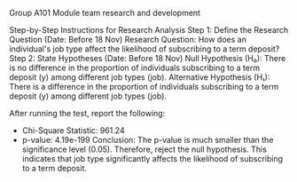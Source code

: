 Group 
A101
Module team research and development
 
Step-by-Step Instructions for Research Analysis
Step 1: Define the Research Question (Date: Before 18 Nov)
Research Question: How does an individual's job type affect the likelihood of subscribing to a term deposit?
Step 2: State Hypotheses (Date: Before 18 Nov)
Null Hypothesis (H₀): There is no difference in the proportion of individuals subscribing to a term deposit (y) among different job types (job).
Alternative Hypothesis (H₁): There is a difference in the proportion of individuals subscribing to a term deposit (y) among different job types (job).





After running the test, report the following: 
- Chi-Square Statistic: 961.24
- p-value: 4.19e-199
Conclusion: The p-value is much smaller than the significance level (0.05). Therefore, reject the null hypothesis. This indicates that job type significantly affects the likelihood of subscribing to a term deposit.
